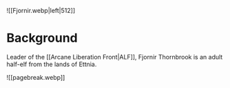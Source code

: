 ![[Fjornir.webp|left|512]]
# Background
Leader of the [[Arcane Liberation Front|ALF]], Fjornir Thornbrook is an adult half-elf from the lands of Ettnia.

![[pagebreak.webp]]